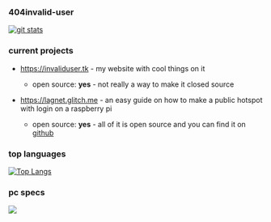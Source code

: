 ### 404invalid-user 

[![git stats](https://github-readme-stats.vercel.app/api?username=404invalid-user&show_icons=true&theme=radical)](https://invaliduser.uk.to)

### current projects 

- https://invaliduser.tk - my website with cool things on it
  - open source: **yes** - not really a way to make it closed source 

- https://lagnet.glitch.me - an easy guide on how to make a public hotspot with login on a raspberry pi
  - open source: **yes** - all of it is open source and you can find it on [github](https://github.com/thelagnet)


### top languages 
[![Top Langs](https://github-readme-stats.vercel.app/api/top-langs/?username=404invalid-user)](https://invaliduser.uk.to/projects/)
### pc specs
<a title="pc" href="https://invaliduser.uk.to/pcspecs.html"><img src="https://www.pcgamebenchmark.com/signature/intel-core-i5-5350u/8gb/intel-hd-6000/twitch.png"></a>
